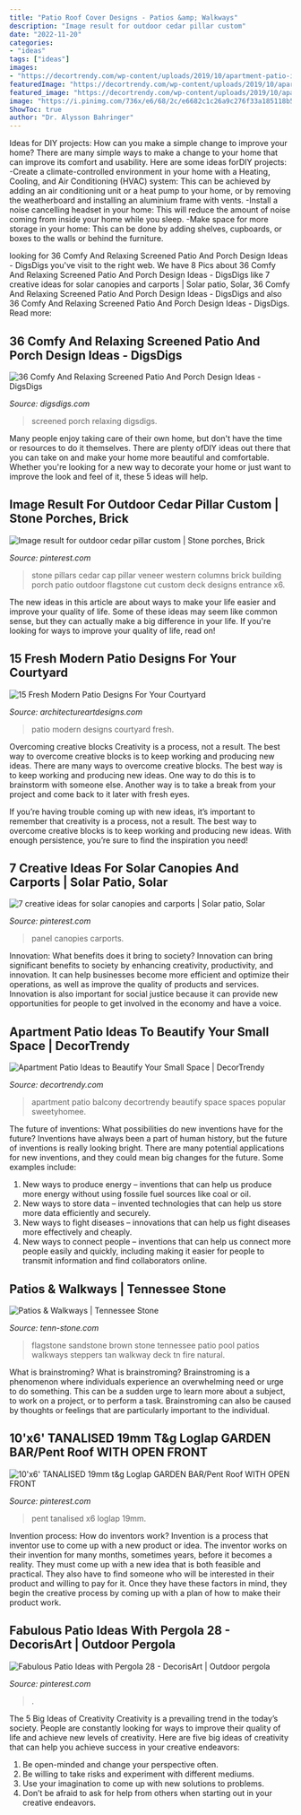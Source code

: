 ```yaml
---
title: "Patio Roof Cover Designs - Patios &amp; Walkways"
description: "Image result for outdoor cedar pillar custom"
date: "2022-11-20"
categories:
- "ideas"
tags: ["ideas"]
images:
- "https://decortrendy.com/wp-content/uploads/2019/10/apartment-patio-ideas-10.jpg"
featuredImage: "https://decortrendy.com/wp-content/uploads/2019/10/apartment-patio-ideas-10.jpg"
featured_image: "https://decortrendy.com/wp-content/uploads/2019/10/apartment-patio-ideas-10.jpg"
image: "https://i.pinimg.com/736x/e6/68/2c/e6682c1c26a9c276f33a185118b5adbc.jpg"
ShowToc: true
author: "Dr. Alysson Bahringer"
---
```



Ideas for DIY projects: How can you make a simple change to improve your home?
There are many simple ways to make a change to your home that can improve its comfort and usability. Here are some ideas forDIY projects: 
-Create a climate-controlled environment in your home with a Heating, Cooling, and Air Conditioning (HVAC) system: This can be achieved by adding an air conditioning unit or a heat pump to your home, or by removing the weatherboard and installing an aluminium frame with vents. 
-Install a noise cancelling headset in your home: This will reduce the amount of noise coming from inside your home while you sleep. 
-Make space for more storage in your home: This can be done by adding shelves, cupboards, or boxes to the walls or behind the furniture.

	

		
looking for 36 Comfy And Relaxing Screened Patio And Porch Design Ideas - DigsDigs you've visit to the right web. We have 8 Pics about 36 Comfy And Relaxing Screened Patio And Porch Design Ideas - DigsDigs like 7 creative ideas for solar canopies and carports | Solar patio, Solar, 36 Comfy And Relaxing Screened Patio And Porch Design Ideas - DigsDigs and also 36 Comfy And Relaxing Screened Patio And Porch Design Ideas - DigsDigs. Read more:
		
    
## 36 Comfy And Relaxing Screened Patio And Porch Design Ideas - DigsDigs

<img loading=lazy src="https://www.digsdigs.com/photos/comfy-and-relaxing-screened-patio-design-ideas-13.jpg" onerror="this.onerror=null;this.src='https://tse1.mm.bing.net/th?id=OIP.Td3II65TSCj_IlScb6AjQwHaLQ&amp;pid=15.1';" alt="36 Comfy And Relaxing Screened Patio And Porch Design Ideas - DigsDigs">

_Source: digsdigs.com_

>screened porch relaxing digsdigs. 

	

Many people enjoy taking care of their own home, but don't have the time or resources to do it themselves. There are plenty ofDIY ideas out there that you can take on and make your home more beautiful and comfortable. Whether you're looking for a new way to decorate your home or just want to improve the look and feel of it, these 5 ideas will help.

    
## Image Result For Outdoor Cedar Pillar Custom | Stone Porches, Brick

<img loading=lazy src="https://i.pinimg.com/736x/e6/68/2c/e6682c1c26a9c276f33a185118b5adbc.jpg" onerror="this.onerror=null;this.src='https://tse1.mm.bing.net/th?id=OIP.yMbe95kAY9h009Tn8IiuCQHaKS&amp;pid=15.1';" alt="Image result for outdoor cedar pillar custom | Stone porches, Brick">

_Source: pinterest.com_

>stone pillars cedar cap pillar veneer western columns brick building porch patio outdoor flagstone cut custom deck designs entrance x6. 

	

The new ideas in this article are about ways to make your life easier and improve your quality of life. Some of these ideas may seem like common sense, but they can actually make a big difference in your life. If you're looking for ways to improve your quality of life, read on!

    
## 15 Fresh Modern Patio Designs For Your Courtyard

<img loading=lazy src="http://www.architectureartdesigns.com/wp-content/uploads/2014/10/15-Fresh-Modern-Patio-Designs-For-Your-Courtyard-15-630x420.jpg" onerror="this.onerror=null;this.src='https://tse2.mm.bing.net/th?id=OIP.8YucLvc7RvzwtATZo4YuZAHaE8&amp;pid=15.1';" alt="15 Fresh Modern Patio Designs For Your Courtyard">

_Source: architectureartdesigns.com_

>patio modern designs courtyard fresh. 

	

Overcoming creative blocks
Creativity is a process, not a result. The best way to overcome creative blocks is to keep working and producing new ideas.
There are many ways to overcome creative blocks. The best way is to keep working and producing new ideas. One way to do this is to brainstorm with someone else. Another way is to take a break from your project and come back to it later with fresh eyes.

If you’re having trouble coming up with new ideas, it’s important to remember that creativity is a process, not a result. The best way to overcome creative blocks is to keep working and producing new ideas. With enough persistence, you’re sure to find the inspiration you need!

    
## 7 Creative Ideas For Solar Canopies And Carports | Solar Patio, Solar

<img loading=lazy src="https://i.pinimg.com/736x/7e/9f/78/7e9f78ca8899e7ae74b51e11c4f16789.jpg" onerror="this.onerror=null;this.src='https://tse3.mm.bing.net/th?id=OIP.Mo7S5nSWciiRn_b36clgCgHaFj&amp;pid=15.1';" alt="7 creative ideas for solar canopies and carports | Solar patio, Solar">

_Source: pinterest.com_

>panel canopies carports. 

	

Innovation: What benefits does it bring to society?
Innovation can bring significant benefits to society by enhancing creativity, productivity, and innovation. It can help businesses become more efficient and optimize their operations, as well as improve the quality of products and services. Innovation is also important for social justice because it can provide new opportunities for people to get involved in the economy and have a voice.

    
## Apartment Patio Ideas To Beautify Your Small Space | DecorTrendy

<img loading=lazy src="https://decortrendy.com/wp-content/uploads/2019/10/apartment-patio-ideas-10.jpg" onerror="this.onerror=null;this.src='https://tse2.mm.bing.net/th?id=OIP.SNsAsXVGkHIrpjyTVnVFYgHaLH&amp;pid=15.1';" alt="Apartment Patio Ideas to Beautify Your Small Space | DecorTrendy">

_Source: decortrendy.com_

>apartment patio balcony decortrendy beautify space spaces popular sweetyhomee. 

	

The future of inventions: What possibilities do new inventions have for the future?
Inventions have always been a part of human history, but the future of inventions is really looking bright. There are many potential applications for new inventions, and they could mean big changes for the future. Some examples include:
1. New ways to produce energy – inventions that can help us produce more energy without using fossile fuel sources like coal or oil.
2. New ways to store data – invented technologies that can help us store more data efficiently and securely.
3. New ways to fight diseases – innovations that can help us fight diseases more effectively and cheaply.
4. New ways to connect people – inventions that can help us connect more people easily and quickly, including making it easier for people to transmit information and find collaborators online.

    
## Patios &amp; Walkways | Tennessee Stone

<img loading=lazy src="https://tenn-stone.com/wp-content/uploads/2016/04/tennessee-stone-flagstone-pool-deck.jpg" onerror="this.onerror=null;this.src='https://tse3.mm.bing.net/th?id=OIP.xOHgMyd2leMefwF9iufhSAHaFj&amp;pid=15.1';" alt="Patios &amp; Walkways | Tennessee Stone">

_Source: tenn-stone.com_

>flagstone sandstone brown stone tennessee patio pool patios walkways steppers tan walkway deck tn fire natural. 

	

What is brainstroming?
What is brainstroming? Brainstroming is a phenomenon where individuals experience an overwhelming need or urge to do something. This can be a sudden urge to learn more about a subject, to work on a project, or to perform a task. Brainstroming can also be caused by thoughts or feelings that are particularly important to the individual.

    
## 10&#039;x6&#039; TANALISED 19mm T&amp;g Loglap GARDEN BAR/Pent Roof WITH OPEN FRONT

<img loading=lazy src="https://i.pinimg.com/736x/b5/b0/64/b5b06425b1936e45c5b9386af10e96b9.jpg" onerror="this.onerror=null;this.src='https://tse3.mm.bing.net/th?id=OIP.JD-oYCiL37x2KuwKM8u5kQHaJ3&amp;pid=15.1';" alt="10&#039;x6&#039; TANALISED 19mm t&amp;g Loglap GARDEN BAR/Pent Roof WITH OPEN FRONT">

_Source: pinterest.com_

>pent tanalised x6 loglap 19mm. 

	

Invention process: How do inventors work?
Invention is a process that inventor use to come up with a new product or idea. The inventor works on their invention for many months, sometimes years, before it becomes a reality. They must come up with a new idea that is both feasible and practical. They also have to find someone who will be interested in their product and willing to pay for it. Once they have these factors in mind, they begin the creative process by coming up with a plan of how to make their product work.

    
## Fabulous Patio Ideas With Pergola 28 - DecorisArt | Outdoor Pergola

<img loading=lazy src="https://i.pinimg.com/736x/0f/e6/18/0fe618420e0dcc30c8d51a8019d571d1.jpg" onerror="this.onerror=null;this.src='https://tse1.mm.bing.net/th?id=OIP.AqAxST9tsQrNCqYHat9ltwHaLH&amp;pid=15.1';" alt="Fabulous Patio Ideas with Pergola 28 - DecorisArt | Outdoor pergola">

_Source: pinterest.com_

>. 

	

The 5 Big Ideas of Creativity
Creativity is a prevailing trend in the today’s society. People are constantly looking for ways to improve their quality of life and achieve new levels of creativity. Here are five big ideas of creativity that can help you achieve success in your creative endeavors: 
1. Be open-minded and change your perspective often.
2. Be willing to take risks and experiment with different mediums.
3. Use your imagination to come up with new solutions to problems.
4. Don’t be afraid to ask for help from others when starting out in your creative endeavors.

